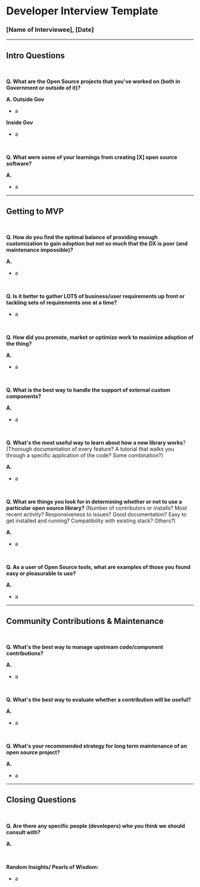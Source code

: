 # Developer Interview Template

### [Name of Interviewee], [Date]

---------------------

## Intro Questions

<br>

**Q. What are the Open Source projects that you&#39;ve worked on (both in Government or outside of it)?**

**A.   Outside Gov**

- a

**Inside Gov**

- a

<br>

**Q. What were some of your learnings from creating [X] open source software?**

**A.**

- a

---------------------

## Getting to MVP

<br>

**Q. How do you find the optimal balance of providing enough customization to gain adoption but not so much that the DX is poor (and maintenance impossible)?**

**A.**

- a

<br>

**Q. Is it better to gather LOTS of business/user requirements up front or tackling sets of requirements one at a time?**

- a

<br>

**Q. How did you promote, market or optimize work to maximize adoption of the thing?**

**A.**

- a

<br>

**Q. What is the best way to handle the support of external custom components?**

**A.**

- a

<br>

**Q.  What&#39;s the most useful way to learn about how a new library works**? (Thorough documentation of every feature? A tutorial that walks you through a specific application of the code? Some combination?)

**A.**

- a

<br>

**Q.  What are things you look for in determining whether or not to use a particular open source library?** (Number of contributors or installs? Most recent activity? Responsiveness to issues? Good documentation? Easy to get installed and running? Compatibility with existing stack? Others?)

**A.**

- a

<br>

**Q. As a user of Open Source tools, what are examples of those you found easy or pleasurable to use?**

**A.**

- a

---------------------

## Community Contributions &amp; Maintenance

<br>

**Q. What&#39;s the best way to manage upstream code/component contributions?**

**A.**

- a

<br>

**Q. What&#39;s the best way to evaluate whether a contribution will be useful?**

**A.**

- a

<br>

**Q. What&#39;s your recommended strategy for long term maintenance of an open source project?**

**A.**

- a

---------------------

## Closing Questions

<br>

**Q. Are there any specific people (developers) who you think we should consult with?**

**A.**

<br>

**Random Insights/ Pearls of Wisdom:**

- a
